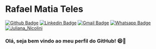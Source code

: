 # Rafael Matia Teles

[![Github Badge](https://img.shields.io/badge/-Github-000?style=flat-square&logo=Github&logoColor=white&link=https://github.com/fagnerpsantos)](https://github.com/rafamatia)
[![Linkedin Badge](https://img.shields.io/badge/-LinkedIn-blue?style=flat-square&logo=Linkedin&logoColor=white&link=https://www.linkedin.com/in/rafael-jos%C3%A9-matia-de-s%C3%A1-teles-92ba991a7/)](https://www.linkedin.com/in/rafael-jos%C3%A9-matia-de-s%C3%A1-teles-92ba991a7/)
[![Gmail Badge](https://img.shields.io/badge/-Gmail-c14438?style=flat-square&logo=Gmail&logoColor=white&link=mailto:rafaelmatiateles@gmail.com)](mailto:rafaelmatiateles@gmail.com)
[![Whatsapp Badge](https://img.shields.io/badge/-Whatsapp-4CA143?style=flat-square&labelColor=4CA143&logo=whatsapp&logoColor=white&link=https://api.whatsapp.com/send?phone=554497694348&text=Ol%C3%A1%20Rafael%2C%20Tudo%20bem%3F%20Me%20chamo)](https://api.whatsapp.com/send?phone=554497694348&text=Ol%C3%A1%20Rafael%2C%20Tudo%20bem%3F%20Me%20chamo)
[![Juliana_Nicolini](https://img.shields.io/website?label=Juliana%20Nicolini&logo=WordPress&logoColor=pink&style=for-the-badge&up_color=blue&up_message=Acesse&url=https%3A%2F%2Fjuliananicolini.jor.br%2F)](https://img.shields.io/website?label=Juliana%20Nicolini&logo=WordPress&logoColor=pink&style=for-the-badge&up_color=blue&up_message=Acesse&url=https%3A%2F%2Fjuliananicolini.jor.br%2F)

### Olá, seja bem vindo ao meu perfil do GitHub! 😄👋


